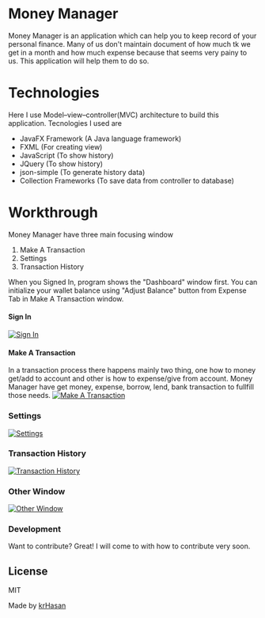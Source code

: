 # Money Manager
Money Manager is an application which can help you to keep record of your personal finance. Many of us don't maintain document of how much tk we get in a month and how much expense because that seems very painy to us. This application will help them to do so.

# Technologies
Here I use Model–view–controller(MVC) architecture to build this application. Tecnologies I used are
  - JavaFX Framework (A Java language framework)
  - FXML (For creating view)
  - JavaScript (To show history)
  - JQuery (To show history)
  - json-simple (To generate history data)
  - Collection Frameworks (To save data from controller to database)

# Workthrough
Money Manager have three main focusing window
1. Make A Transaction
2. Settings
3. Transaction History

When you Signed In, program shows the "Dashboard" window first. You can initialize your wallet balance using "Adjust Balance" button from Expense Tab in Make A Transaction window. 

#### Sign In
[![Sign In](https://img.youtube.com/vi/Lbe8yS7ethc/0.jpg)](https://youtu.be/Lbe8yS7ethc)

#### Make A Transaction
In a transaction process there happens mainly two thing, one how to money get/add to account and other is how to expense/give from account. Money Manager have get money, expense, borrow, lend, bank transaction to fullfill those needs.
[![Make A Transaction](https://img.youtube.com/vi/83dL3Gj00ww/0.jpg)](https://youtu.be/83dL3Gj00ww)

### Settings
[![Settings](https://img.youtube.com/vi/9PHVfxrHNM4/0.jpg)](https://youtu.be/9PHVfxrHNM4)

### Transaction History
[![Transaction History](https://img.youtube.com/vi/3EZIWbHAfhc/0.jpg)](https://youtu.be/3EZIWbHAfhc)

### Other Window
[![Other Window](https://img.youtube.com/vi/VS3HsjhZksM/0.jpg)](https://youtu.be/VS3HsjhZksM)

### Development

Want to contribute? Great!
I will come to with how to contribute very soon.

License
----

MIT

Made by [krHasan](https://www.facebook.com/Bappikhandoker)
